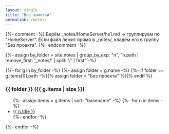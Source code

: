 ```yaml
---
layout: single
title: "Все заметки"
permalink: /notes/
---
```


{%- comment -%}
Берём _notes/HomeServer/hs1.md → группируем по "HomeServer".
Если файл лежит прямо в _notes/, кладём его в группу "Без проекта".
{%- endcomment -%}

{%- assign by_folder = site.notes
  | group_by_exp: "n", "n.path | remove_first: '_notes/' | split: '/' | first" -%}

{%- for g in by_folder -%}
  {%- assign folder = g.name -%}
  {%- if folder == g.items[0].path -%}{% assign folder = "Без проекта" %}{% endif %}

### {{ folder }} ({{ g.items | size }})

<ul>
{%- assign items = g.items | sort: "basename" -%}
{%- for n in items -%}
  <li><a href="{{ n.url | relative_url }}">{{ n.title }}</a></li>
{%- endfor -%}
</ul>

{%- endfor -%}
